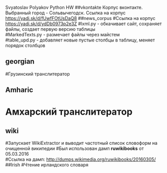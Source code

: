 Svyatoslav Polyakov
Python HW
##vkontakte 
Корпус вконтакте. Выбранный город - Сольвычегодск.
Ссылка на корпус https://yadi.sk/d/fUwfFOtUsDaQ8
##news_corpus
#Ссылка на корпус https://yadi.sk/d/ydDb0973p2e3Z
#lxml.py - обкачивает сайт, сохраняет файлы, создает первую версию таблицы<br />
#MarkedTexts.py - размечает файлы через майстем<br />
#table_upd.py - добавляет новые пустые столбцы в таблицу, меняет порядок столбцов<br />
## georgian
#Грузинский транслитератор
## Amharic
# Амхарский транслитератор
## wiki
#Запускает WikiExtractor и выводит частотный список словоформ на очищенной википедии
#Был использован дамп <b>ruwikibooks</b> от 05.03.2016<br />
#Ссылка на дамп: http://dumps.wikimedia.org/ruwikibooks/20160305/
##Irish
#Чтение ирландского словаря<br />
